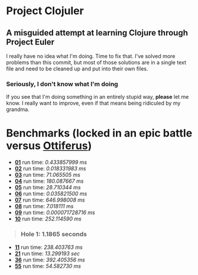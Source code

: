Project Clojuler
================
A misguided attempt at learning Clojure through Project Euler
-------------------------------------------------------------

I really have no idea what I'm doing. Time to fix that.
I've solved more problems than this commit, but most of those solutions
are in a single text file and need to be cleaned up and put into their
own files.

### Seriously, I don't know what I'm doing

If you see that I'm doing something in an entirely stupid way,
**please** let me know. I really want to improve, even if that means
being ridiculed by my grandma.

Benchmarks (locked in an epic battle versus [Ottiferus](https://github.com/ottiferous/euler))
==========

+ [**01**](http://projecteuler.net/index.php?section=problems&id=1)  run time: *0.433857999 ms*
+ [**02**](http://projecteuler.net/index.php?section=problems&id=2)  run time: *0.018331983 ms*
+ [**03**](http://projecteuler.net/index.php?section=problems&id=3)  run time: *71.065505  ms*
+ [**04**](http://projecteuler.net/index.php?section=problems&id=4)  run time: *180.087667 ms*
+ [**05**](http://projecteuler.net/index.php?section=problems&id=5)  run time: *28.710344  ms*
+ [**06**](http://projecteuler.net/index.php?section=problems&id=6)  run time: *0.035821500 ms*
+ [**07**](http://projecteuler.net/index.php?section=problems&id=7)  run time: *646.998008 ms*
+ [**08**](http://projecteuler.net/index.php?section=problems&id=8)  run time: *7.018111   ms*
+ [**09**](http://projecteuler.net/index.php?section=problems&id=9)  run time: *0.000071728716 ms*
+ [**10**](http://projecteuler.net/index.php?section=problems&id=10) run time: *252.114590 ms*

> ### Hole 1: 1.1865 seconds

+ [**11**](http://projecteuler.net/index.php?section=problems&id=11) run time: *238.403763 ms*
+ [**21**](http://projecteuler.net/index.php?section=problems&id=21) run time: *13.299193  sec*
+ [**36**](http://projecteuler.net/index.php?section=problems&id=36) run time: *392.405356 ms*
+ [**55**](http://projecteuler.net/index.php?section=problems&id=55) run time: *54.582730  ms*
